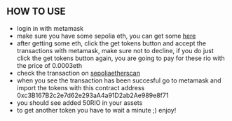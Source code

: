 ## HOW TO USE
- login in with metamask
- make sure you have some sepolia eth, you can get some [here](https://sepoliafaucet.com/)
- after getting some eth, click the get tokens button and accept the transactions with metamask, make sure not to decline, if you do just click the get tokens button again, you are going to pay for these rio with the price of 0.0003eth
- check the transaction on [sepoliaetherscan](https://sepolia.etherscan.io/)
- when you see the transaction has  been succesful go to metamask and import the tokens with this contract address 0xc3B167B2c2e7d62e293aA4a91D2ab2Ae989e8f71
- you should see added 50RIO in your assets 
- to get another token you have to wait a minute ;) enjoy!